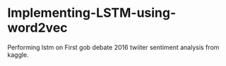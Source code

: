# Implementing-LSTM-using-word2vec
Performing lstm on First gob debate 2016 twiiter sentiment analysis from kaggle. 
